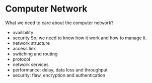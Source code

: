 # Computer Network

What we need to care about the computer network?
- availibility
- security
So, we need to know how it work and how to manage it.
- network structure
- access link
- switching and routing
- protocol
- network services
- performance: delay, data loss and throughput
- security: flaw, encryption and authentication

